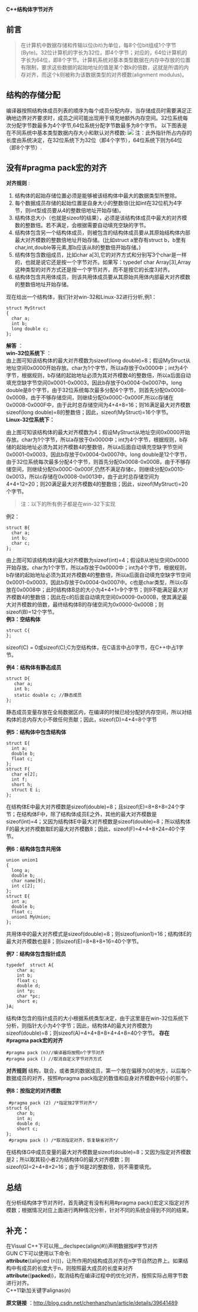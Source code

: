 **C++结构体字节对齐** 

## 前言 ## 
> 在计算机中数据存储和传输以位(bit)为单位，每8个位bit组成1个字节(Byte)。32位计算机的字长为32位，即4个字节；对应的，64位计算机的字长为64位，即8个字节。计算机系统对基本类型数据在内存中存放的位置有限制，要求这些数据的起始地址的值是某个数k的倍数，这就是所谓的内存对齐，而这个k则被称为该数据类型的对齐模数(alignment modulus)。

## 结构的存储分配 ## 

编译器按照结构体成员列表的顺序为每个成员分配内存，当存储成员时需要满足正确地边界对齐要求时，成员之间可能出现用于填充地额外内存空间。32位系统每次分配字节数最多为4个字节,64位系统分配字节数最多为8个字节。
以下图表是在不同系统中基本类型数据内存大小和默认对齐模数:
![](http://i.imgur.com/Pq7ROq4.png) 
    注：此外指针所占内存的长度由系统决定，在32位系统下为32位（即4个字节），64位系统下则为64位（即8个字节）. 


## 没有#pragma pack宏的对齐 ## 

**对齐规则** :

 1.  结构体的起始存储位置必须是能够被该结构体中最大的数据类型所整除。
1.  每个数据成员存储的起始位置是自身大小的整数倍(比如int在32位机为4字节，则int型成员要从4的整数倍地址开始存储)。
1.  结构体总大小（也就是sizeof的结果），必须是该结构体成员中最大的对齐模数的整数倍。若不满足，会根据需要自动填充空缺的字节。
1.  结构体包含另一个结构体成员，则被包含的结构体成员要从其原始结构体内部最大对齐模数的整数倍地址开始存储。(比如struct a里存有struct b，b里有char,int,double等元素,那b应该从8的整数倍开始存储。)
1.  结构体包含数组成员，比如char a[3],它的对齐方式和分别写3个char是一样的，也就是说它还是按一个字节对齐。如果写：typedef char Array[3],Array这种类型的对齐方式还是按一个字节对齐，而不是按它的长度3对齐。
1.  结构体包含共用体成员，则该共用体成员要从其原始共用体内部最大对齐模数的整数倍地址开始存储。

现在给出一个结构体，我们针对win-32和Linux-32进行分析,例1：

    struct MyStruct 
    { 
      char a; 
      int b; 
      long double c; 
    }; 

**解答** ：<br/>
**win-32位系统下** ：<br/>
由上图可知该结构体的最大对齐模数为sizeof(long double)=8；假设MyStruct从地址空间0x0000开始存放。char为1个字节，所以a存放于0x0000中；int为4个字节，根据规则，b存储的起始地址必须为其对齐模数4的整数倍，所以a后面自动填充空缺字节空间0x0001-0x0003，因此b存放于0x0004-0x0007中。long double是8个字节，由于32位系统每次最多分配4个字节，则首先分配0x0008-0x000B，由于不够存储空间，则继续分配0x000C-0x000F,所以c存储在0x0008-0x000F中，由于此时总存储空间为4+4+8=16；则16满足最大对齐模数sizeof(long double)=8的整数倍；因此，sizeof(MyStruct)=16个字节。<br/>
**Linux-32位系统下：** <br/>

由上图可知该结构体的最大对齐模数为4；假设MyStruct从地址空间0x0000开始存放。char为1个字节，所以a存放于0x0000中；int为4个字节，根据规则，b存储的起始地址必须为其对齐模数4的整数倍，所以a后面自动填充空缺字节空间0x0001-0x0003，因此b存放于0x0004-0x0007中。long double是12个字节，由于32位系统每次最多分配4个字节，则首先分配0x0008-0x000B，由于不够存储空间，则继续分配0x000C-0x000F,仍然不满足存储c，则继续分配0x0010-0x0013，所以c存储在0x0008-0x0013中，由于此时总存储空间为4+4+12=20；则20满足最大对齐模数4的整数倍；因此，sizeof(MyStruct)=20个字节。<br/>

>  注：以下的所有例子都是在win-32下实现

例2：

    struct B{   
      char a;   
      int b;   
      char c;   
    }; 

由上图可知该结构体的最大对齐模数为sizeof(int)=4；假设B从地址空间0x0000开始存放。char为1个字节，所以a存放于0x0000中；int为4个字节，根据规则，b存储的起始地址必须为其对齐模数4的整数倍，所以a后面自动填充空缺字节空间0x0001-0x0003，因此b存放于0x0004-0x0007中。c也是char类型，所以c存放在0x0008中；此时结构体B总的大小为4+4+1=9个字节；则9不能满足最大对齐模数4的整数倍；因此在c的后面自动填充空间0x0009-0x000B，使其满足最大对齐模数的倍数，最终结构体B的存储空间为0x0000-0x000B；则sizeof(B)=12个字节。<br/>
**例3：空结构体** 

    struct C{   
    }; 

sizeof(C) = 0或sizeof(C);C为空结构体，在C语言中占0字节，在C++中占1字节。

**例4：结构体有静态成员** 

    struct D{   
       char a;   
       int b;   
       static double c; //静态成员   
    }; 

静态成员变量存放在全局数据区内，在编译的时候已经分配好内存空间，所以对结构体的总内存大小不做任何贡献；因此，sizeof(D)=4+4=8个字节

**例5：结构体中包含结构体** 

    struct E{   
      int a;   
      double b;   
      float c;   
    };   
    struct F{   
      char e[2];   
      int f;   
      short h;   
      struct E i;   
    }; 
     
在结构体E中最大对齐模数是sizeof(double)=8；且sizeof(E)=8+8+8=24个字节；在结构体F中，除了结构体成员E之外，其他的最大对齐模数是sizeof(int)=4；又因为结构体E中最大对齐模数是sizeof(double)=8；所以结构体F的最大对齐模数取E的最大对齐模数8；因此，sizeof(F)=4+4+8+24=40个字节。

**例6：结构体包含共用体** 

    union union1   
    {   
      long a;   
      double b;   
      char name[9];   
      int c[2];   
    };   
    struct E{   
      int a;   
      double b;   
      float c;   
      union1 MyUnion;   
    }; 

共用体中的最大对齐模式是sizeof(double)=8；则sizeof(union1)=16；结构体E的最大对齐模数也是8；则sizeof(E)=8+8+8+16=40个字节。

**例7：结构体包含指针成员** 

    typedef  struct A{   
        char a;   
        int b;   
        float c;   
        double d;   
        int *p;   
        char *pc;   
        short e;   
    }A; 

结构体包含的指针成员的大小根据系统类型决定，由于这里是在win-32位系统下分析，则指针大小为4个字节；因此，结构体A的最大对齐模数为sizeof(double)=8；则sizeof(A)=4+4+8+8+4+4+8=40个字节。
**存在#pragma pack宏的对齐** 

    #pragma pack (n)//编译器将按照n个字节对齐   
    #pragma pack () //取消自定义字节对齐方式 

**对齐规则** 
结构，联合，或者类的数据成员，第一个放在偏移为0的地方，以后每个数据成员的对齐，按照#pragma pack指定的数值和自身对齐模数中较小的那个。

**例8：按指定的对齐模数** 

     #pragma pack (2) /*指定按2字节对齐*/   
    struct G{   
        char b;   
        int a;   
        double d;   
        short c;   
    };   
     #pragma pack () /*取消指定对齐，恢复缺省对齐*/ 

在结构体G中成员变量的最大对齐模数是sizeof(double)=8；又因为指定对齐模数是2；所以取其较小者2为结构体G的最大对齐模数；则sizeof(G)=2+4+8+2=16；由于16是2的整数倍，则不需要填充。
## 总结 ## 

在分析结构体字节对齐时，首先确定有没有利用#pragma pack()宏定义指定对齐模数；根据情况对应上面进行两种情况分析，针对不同的系统会得到不同的结果。

## 补充： ## 
在Visual C++下可以用__declspec(align(#))声明数据按#字节对齐<br/>
GUN C下可以使用以下命令:<br/>
__attribute__((aligned (n)))，让所作用的结构成员对齐在n字节自然边界上。如果结构中有成员的长度大于n，则按照最大成员的长度来对齐<br/>
 __attribute__((__packed__))，取消结构在编译过程中的优化对齐，按照实际占用字节数进行对齐。<br/>
C++11新加关键字alignas(n)<br/>

**原文链接** ：http://blog.csdn.net/chenhanzhun/article/details/39641489
